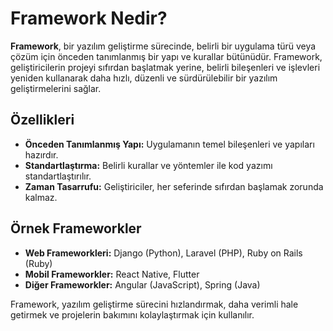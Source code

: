 # Framework Nedir?

**Framework**, bir yazılım geliştirme sürecinde, belirli bir uygulama türü veya çözüm için önceden tanımlanmış bir yapı ve kurallar bütünüdür. Framework, geliştiricilerin projeyi sıfırdan başlatmak yerine, belirli bileşenleri ve işlevleri yeniden kullanarak daha hızlı, düzenli ve sürdürülebilir bir yazılım geliştirmelerini sağlar.

## Özellikleri
- **Önceden Tanımlanmış Yapı:** Uygulamanın temel bileşenleri ve yapıları hazırdır.
- **Standartlaştırma:** Belirli kurallar ve yöntemler ile kod yazımı standartlaştırılır.
- **Zaman Tasarrufu:** Geliştiriciler, her seferinde sıfırdan başlamak zorunda kalmaz.

## Örnek Frameworkler
- **Web Frameworkleri:** Django (Python), Laravel (PHP), Ruby on Rails (Ruby)
- **Mobil Frameworkler:** React Native, Flutter
- **Diğer Frameworkler:** Angular (JavaScript), Spring (Java)

Framework, yazılım geliştirme sürecini hızlandırmak, daha verimli hale getirmek ve projelerin bakımını kolaylaştırmak için kullanılır.
